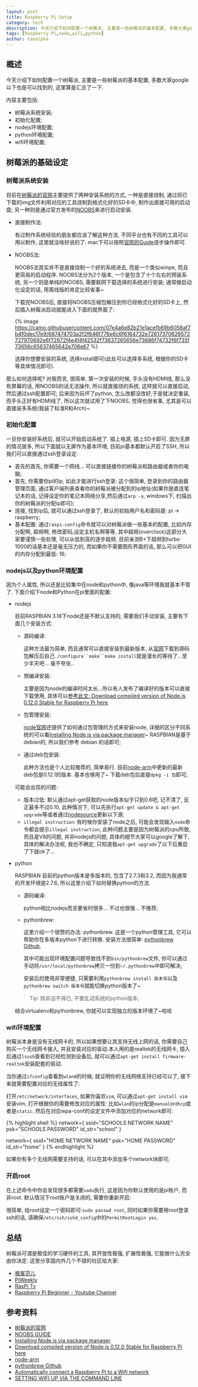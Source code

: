 ```yaml
---
layout: post
title: Raspberry Pi Setup
category: tech
description: 今天介绍下如何配置一个树莓派, 主要是一些树莓派的基本配置, 多数大家google以下也是可以找到的, 这里算是汇总了一下.
tags: [Raspberry Pi,node,wifi,python]
author: taoalpha
---
```


## 概述

今天介绍下如何配置一个树莓派, 主要是一些树莓派的基本配置, 多数大家google以下也是可以找到的, 这里算是汇总了一下.

内容主要包括:

- 树莓派系统安装;
- 初始化配置;
- nodejs环境配置;
- python环境配置;
- wifi环境配置;

## 树莓派的基础设定

### 树莓派系统安装

目前在[树莓派的官网](https://www.raspberrypi.org/downloads/)主要提供了两种安装系统的方式, 一种是直接烧制, 通过将已下载的img文件利用对应的工具烧制到格式化好的SD卡中, 制作出直接可用的启动盘; 另一种则是通过官方发布的[NOOBS](https://www.raspberrypi.org/help/noobs-setup/)来进行启动安装.

- 直接制作法:

  有过制作系统经验的朋友都应该了解这种方法, 不同平台也有不同的工具可以用以制作, 这里就没啥好说的了. mac下可以按照[官网的Guide](https://www.raspberrypi.org/documentation/installation/installing-images/mac.md)逐步操作即可.

- NOOBS法:

  NOOBS法其实并不是直接烧制一个好的系统进去, 而是一个类似winpe, 而且更简易的启动程序. NOOBS法分为2个版本, 一个是包含了十个左右的预装系统, 另一个则是单纯的NOOBS, 需要联网下载选择的系统进行安装; 通常做启动化设定的话, 用离线版的肯定比较省事~

  下载完NOOBS后, 直接将NOOBS压缩包解压到你已经格式化好的SD卡上, 然后插入树莓派启动就能进入下面的就界面了:

  {% image https://camo.githubusercontent.com/07e4a6e82b21e1acefb69b6058af7b4f0dec17e9/687474703a2f2f646f776e6c6f6164732e72617370626572727970692e6f72672f4e4f4f42532f73637265656e73686f74732f6f735f73656c65637465642e706e67 %}

  选择你想要安装的系统, 选择install即可(此处可以选择多系统, 根据你的SD卡等具体情况即可).

那么如何选择呢? 对我而言, 很简单, 第一次安装的时候, 手头没有HDMI线, 那么没有屏幕的话, 用NOOBS的话无法操作, 所以就直接烧的系统, 这样就可以直接启动, 然后通过ssh配置即可; 后来因为玩坏了python, 怎么改都没改好,于是就决定重装, 而手头正好有HDMI线了, 所以这次就试用了下NOOBS, 觉得也很省事, 尤其是可以直接装多系统(我装了标准R和Arch)~

### 初始化配置

一旦你安装好系统后, 就可以开始启动系统了. 插上电源, 插上SD卡即可. 因为无屏的情况居多, 所以下面就以无屏作为基本环境, 目前pi基本都默认开启了SSH, 所以我们可以直接通过ssh登录设定.

- 首先的首先, 你需要一个网线... 可以直接链接你的树莓派和路由器或者你的电脑;
- 首先, 你需要你pi的ip, 如此才能进行ssh登录: 这个很简单, 登录到你的路由器管理页面, 通过客户端列表查看你的树莓派被分配到的ip地址(如果你是直连笔记本的话, 记得设定你的笔记本网络分享,然后通过`arp -a`, windows下, 扫描出你的树莓派的分配ip即可);
- 连接, 找到ip后, 就可以通过ssh登录了, 默认的初始用户名和密码是: pi -> raspberry;
- 基本配置: 通过`raspi-config`命令就可以对树莓派做一些基本的配置, 比如内存分配啊, 超频啊, 修改密码,设定主机名啊等等, 其中超频(overclock)这部分大家要谨慎一些处理, 可以从低到高的逐步超频, 目前亲测B+下超频到turbo 1000的话基本还是毫无压力的, 而如果你不需要图形界面的话, 那么可以把GUI的内存分配到最低: 16;

### nodejs以及python环境配置

因为个人属性, 所以还是比较集中在node和python中, 像java等环境我就基本不管了. 下面介绍下node和Python在pi里面的配置:

- nodejs

  目前RASPBIAN 3.18下node还是不默认支持的, 需要我们手动安装, 主要有下面几个安装方式:

  - 源码编译:

    这种方法最为简单, 而且通常可以直接安装到最新版本, 从[官网](https://nodejs.org/)下载到源码包解压后自己`./configure``make``make install`就是漫长的等待了...至少半天吧... 毫不夸张..

  - 预编译安装:

    主要是因为node的编译时间太长...所以有人发布了编译好的版本可以直接下载使用, 具体可以[参考此文: Download compiled version of Node.js 0.12.0 Stable for Raspberry Pi here](http://conoroneill.net/download-compiled-version-of-nodejs-0120-stable-for-raspberry-pi-here).

  - 包管理安装:

    [node官网](https://nodejs.org)还提供了如何通过包管理的方式来安装node, 详细的区分不同系统的可以看[Installing Node.js via package manager](https://github.com/joyent/node/wiki/Installing-Node.js-via-package-manager)~ RASPBIAN是基于debian的, 所以我们参考 debian 的话即可;

  - 通过deb包安装:

    此种方法也是个人比较推荐的, 简单易行. 目前[node-arm](http://node-arm.herokuapp.com/)中更新的最新deb包是0.12.1的版本. 基本也够用了~ 下载deb包后直接`dpkg -i 包`即可;

  可能会出现的问题:

  - 版本过低: 默认通过apt-get获取的node版本似乎只到0.6吧, 记不清了, 反正最多不过0.10, 此种情况下, 可以先执行`apt-get update & apt-get upgrade`等或者通过[nodesource](https://github.com/nodesource/distributions)更新以下源;
  - `illegal instruction`: 有时候你安装了node之后, 可能会发现输入`node`命令都会提示`illegal instruction`, 此种问题主要是因为树莓派的cpu所致, 而且是V8的问题, 并非nodejs的问题, 具体的细节大家可以google了解下, 具体的解决办法呢, 我也不确定, 只知道我`apt-get upgrade`了以下后重启了下就ok了...

- python

  RASPBIAN 目前的python版本是多版本的, 包含了2.7.3和3.2, 而因为我通常的开发环境是2.7.6, 所以这里介绍下如何替换python的方法.

  - 源码编译:

    python相比nodejs而言要省时很多... 不过也很慢... 不推荐;

  - pythonbrew:

    这里介绍一个很赞的办法: pythonbrew. 这是一个python管理工具, 它可以帮助你在多版本python下进行转换. 安装方法很简单: [pythonbrew Github](https://github.com/utahta/pythonbrew).

    其中可能出现环境配置问题导致找不到`bin/pythonbrew`文件, 你可以通过手动将`/usr/local/pythonbrew`拷贝一份到`~/.pythonbrew`中即可解决;

    安装后的使用非常便捷, 只需要利用`pythonbrew install 版本号`以及`pythonbrew switch 版本号`就能切换python版本了~

  > Tip: 除非迫不得已, 不要乱动系统的python版本;

  结合virtualenv和pythonbrew, 你就可以实现独立的版本环境了~哈哈

### wifi环境配置

树莓派本身是没有无线网卡的, 所以如果想要让其支持无线上网的话, 你需要自己购买一个无线网卡接入, 并且安装对应的驱动.本人用的是realtek的无线网卡, 插入后通过`lsusb`查看到已经检测到设备后, 就可以通过`apt-get install firmware-realtek`安装配套的驱动.

当你通过`ifconfig`查看到`wlan0`的时候, 就证明你的无线网络支持已经可以了, 接下来就需要配置对应的无线属性了:

打开`/etc/network/interfaces`, 如果你喜欢`vim`, 可以通过`apt-get install vim`安装vim, 打开根据你的需要修改对应的属性: 比如`wlan`的ip分配是`manual`or`dhcp`或者是`static`. 然后在对应wpa-conf的设定文件中添加对应的network即可:

{% highlight shell %}
network={
    ssid="SCHOOLS NETWORK NAME"
    psk="SCHOOLS PASSWORD"
    id_str="school"
}

network={
    ssid="HOME NETWORK NAME"
    psk="HOME PASSWORD"
    id_str="home"
}
{% endhighlight %}

如果你有多个无线网需要支持的话, 可以在其中添加多个network块即可;

### 开启root

在上述命令中你会发现很多都需要`sodu`执行, 这是因为你默认使用的是pi账户, 而非root. 默认情况下root账户是关闭的, 需要你重新开启:

很简单, 给root设定一个密码即可:`sudo passwd root`, 同时如果你需要用root登录ssh的话, 请确保`/etc/ssh/sshd_config`中的`PermitRootLogin yes`.


## 总结

树莓派可谓是极佳的学习硬件的工具, 其开放性极强, 扩展性极强, 它能做什么完全由你决定. 这里分享国内外几个不错的社区给大家:

- [极客范儿](http://www.geekfan.net/)
- [PiWeekly](http://piweekly.net/)
- [RasPi Tv](http://raspi.tv/)
- [Raspberry Pi Beginner - Youtube Channel](https://www.youtube.com/user/RaspberryPiBeginners)

## 参考资料

- [树莓派的官网](https://www.raspberrypi.org/downloads/)
- [NOOBS GUIDE](https://www.raspberrypi.org/help/noobs-setup/)
- [Installing Node.js via package manager](https://github.com/joyent/node/wiki/Installing-Node.js-via-package-manager)
- [Download compiled version of Node.js 0.12.0 Stable for Raspberry Pi here](http://conoroneill.net/download-compiled-version-of-nodejs-0120-stable-for-raspberry-pi-here)
- [node-arm](http://node-arm.herokuapp.com/)
- [pythonbrew Github](https://github.com/utahta/pythonbrew)
- [Automatically connect a Raspberry Pi to a Wifi network](http://weworkweplay.com/play/automatically-connect-a-raspberry-pi-to-a-wifi-network/)
- [SETTING WIFI UP VIA THE COMMAND LINE](https://www.raspberrypi.org/documentation/configuration/wireless/wireless-cli.md)

